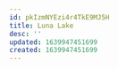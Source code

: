 ```yaml
---
id: pkIzmNYEzi4r4TkE9MJ5H
title: Luna Lake
desc: ''
updated: 1639947451699
created: 1639947451699
---
```


